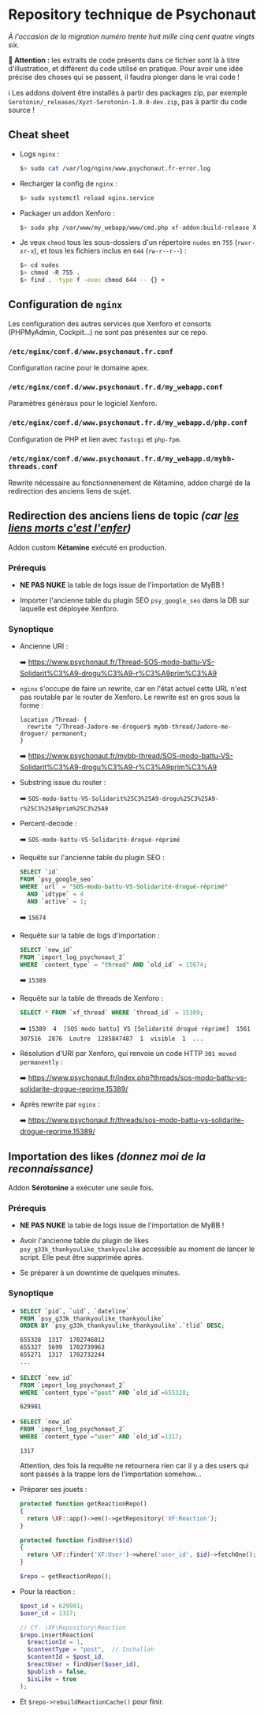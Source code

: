 # Repository technique de Psychonaut

*À l'occasion de la migration numéro trente huit mille cinq cent quatre vingts six.*

**📢 Attention :** les extraits de code présents dans ce fichier sont là à
titre d'illustration, et diffèrent du code utilisé en pratique. Pour avoir une
idée précise des choses qui se passent, il faudra plonger dans le vrai code !

ℹ️ Les addons doivent être installés à partir des packages zip, par exemple
`Serotonin/_releases/Xyzt-Serotonin-1.0.0-dev.zip`, pas à partir du code
source !

## Cheat sheet

* Logs `nginx` :

  ```sh
  $> sudo cat /var/log/nginx/www.psychonaut.fr-error.log
   ```

* Recharger la config de `nginx` :

  ```sh
  $> sudo systemctl reload nginx.service
   ```

* Packager un addon Xenforo :

  ```sh
  $> sudo php /var/www/my_webapp/www/cmd.php xf-addon:build-release Xyzt/SuperAddonDeLaMort
   ```

* Je veux `chmod` tous les sous-dossiers d'un répertoire `nudes` en `755`
  (`rwxr-xr-x`), et tous les fichiers inclus en `644` (`rw-r--r--`) :

  ```sh
  $> cd nudes
  $> chmod -R 755 .
  $> find . -type f -exec chmod 644 -- {} +
  ```

## Configuration de `nginx`

Les configuration des autres services que Xenforo et consorts (PHPMyAdmin,
Cockpit...) ne sont pas présentes sur ce repo.

### `/etc/nginx/conf.d/www.psychonaut.fr.conf`

Configuration racine pour le domaine apex.

### `/etc/nginx/conf.d/www.psychonaut.fr.d/my_webapp.conf`

Paramètres généraux pour le logiciel Xenforo.

### `/etc/nginx/conf.d/www.psychonaut.fr.d/my_webapp.d/php.conf`

Configuration de PHP et lien avec `fastcgi` et `php-fpm`.

### `/etc/nginx/conf.d/www.psychonaut.fr.d/my_webapp.d/mybb-threads.conf`

Rewrite nécessaire au fonctionnenement de Kétamine, addon chargé de la
redirection des anciens liens de sujet.

## Redirection des anciens liens de topic *(car [les liens morts c'est l'enfer][1])*

Addon custom **Kétamine** exécuté en production.

### Prérequis

* **NE PAS NUKE** la table de logs issue de l'importation de MyBB !

* Importer l'ancienne table du plugin SEO `psy_google_seo` dans la DB sur
laquelle est déployée Xenforo.

### Synoptique

* Ancienne URI :

  ➡️ <https://www.psychonaut.fr/Thread-SOS-modo-battu-VS-Solidarit%C3%A9-drogu%C3%A9-r%C3%A9prim%C3%A9>

* `nginx` s'occupe de faire un rewrite, car en l'état actuel cette URL n'est
  pas routable par le router de Xenforo. Le rewrite est en gros sous la forme :

  ```nginx
  location /Thread- {
    rewrite ^/Thread-Jadore-me-droguer$ mybb-thread/Jadore-me-droguer/ permanent;
  }
  ```

  ➡️ <https://www.psychonaut.fr/mybb-thread/SOS-modo-battu-VS-Solidarit%C3%A9-drogu%C3%A9-r%C3%A9prim%C3%A9>

* Substring issue du router :

  ➡️ `SOS-modo-battu-VS-Solidarit%25C3%25A9-drogu%25C3%25A9-r%25C3%25A9prim%25C3%25A9`

* Percent-decode :

  ➡️ `SOS-modo-battu-VS-Solidarité-drogué-réprimé`

* Requête sur l'ancienne table du plugin SEO :

  ```sql
  SELECT `id`
  FROM `psy_google_seo`
  WHERE `url` = "SOS-modo-battu-VS-Solidarité-drogué-réprimé"
    AND `idtype` = 4
    AND `active` = 1;
  ```

  ➡️ `15674`

* Requête sur la table de logs d'importation :

  ```sql
  SELECT `new_id`
  FROM `import_log_psychonaut_2`
  WHERE `content_type` = "thread" AND `old_id` = 15674;
  ```
  
  ➡️ `15389`

* Requête sur la table de threads de Xenforo :

  ```sql
  SELECT * FROM `xf_thread` WHERE `thread_id` = 15389;
  ```

  ➡️ `15389  4  [SOS modo battu] VS [Solidarité drogué réprimé]  1561  307516  2876  Loutre  1285847487  1  visible  1  ...`

* Résolution d'URI par Xenforo, qui renvoie un code HTTP `301 moved
  permanently` :

  ➡️ <https://www.psychonaut.fr/index.php?threads/sos-modo-battu-vs-solidarite-drogue-reprime.15389/>

* Après rewrite par `nginx` :

  ➡️ <https://www.psychonaut.fr/threads/sos-modo-battu-vs-solidarite-drogue-reprime.15389/>

## Importation des likes *(donnez moi de la reconnaissance)*

Addon **Sérotonine** a exécuter une seule fois.

### Prérequis

* **NE PAS NUKE** la table de logs issue de l'importation de MyBB !

* Avoir l'ancienne table du plugin de likes
`psy_g33k_thankyoulike_thankyoulike` accessible au moment de lancer le script.
Elle peut être supprimée après.

* Se préparer à un downtime de quelques minutes.

### Synoptique

* ```sql
  SELECT `pid`, `uid`, `dateline`
  FROM `psy_g33k_thankyoulike_thankyoulike`
  ORDER BY `psy_g33k_thankyoulike_thankyoulike`.`tlid` DESC;
  ```

  ```txt
  655328  1317  1702746012
  655327  5699  1702739963
  655271  1317  1702732244
  ...
  ```

* ```sql
  SELECT `new_id`
  FROM `import_log_psychonaut_2`
  WHERE `content_type`="post" AND `old_id`=655328;
  ```
  
  `629981`

* ```sql
  SELECT `new_id`
  FROM `import_log_psychonaut_2`
  WHERE `content_type`="user" AND `old_id`=1317;
  ```
  
  `1317`

  Attention, des fois la requête ne retournera rien car il y a des users qui
  sont passés à la trappe lors de l'importation somehow...

* Préparer ses jouets :

  ```php
  protected function getReactionRepo()
  {
    return \XF::app()->em()->getRepository('XF:Reaction');
  }

  protected function findUser($id)
  {
    return \XF::finder('XF:User')->where('user_id', $id)->fetchOne();
  }

  $repo = getReactionRepo();
  ```

* Pour la réaction :

  ```php
  $post_id = 629981;
  $user_id = 1317;

  // Cf. \XF\Repository\Reaction
  $repo.insertReaction(
    $reactionId = 1,
    $contentType = "post",  // Inchallah
    $contentId = $post_id,
    $reactUser = findUser($user_id),
    $publish = false,
    $isLike = true
  );
  ```

* Et `$repo->rebuildReactionCache()` pour finir.

[1]: https://mixtures.info/fr/blog/article/des-sources-en-balle/
